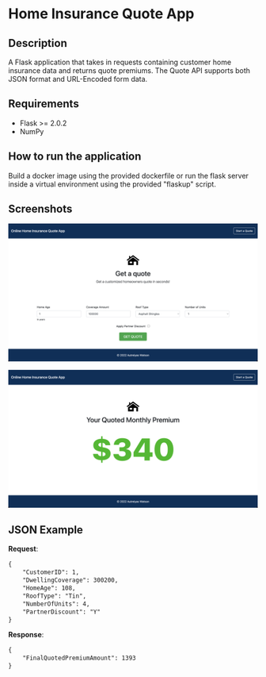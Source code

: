 # Home Insurance Quote App

## Description

A Flask application that takes in requests containing customer home insurance data and returns quote premiums. The Quote API supports both JSON format and URL-Encoded form data.

## Requirements

- Flask >= 2.0.2
- NumPy


## How to run the application

Build a docker image using the provided dockerfile or run the flask server inside a virtual environment using the provided "flaskup" script.



## Screenshots

![screenshot 1](/screen1.png)

![screenshot 2](/screen2.png)

## JSON Example

**Request**:

```
{
    "CustomerID": 1,
    "DwellingCoverage": 300200,
    "HomeAge": 108,
    "RoofType": "Tin",
    "NumberOfUnits": 4,
    "PartnerDiscount": "Y"
}
```

**Response**:

```
{
    "FinalQuotedPremiumAmount": 1393
}
```
